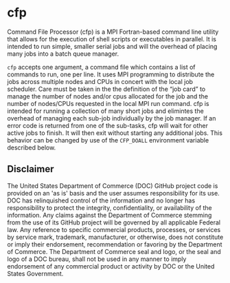 # cfp
Command File Processor (cfp) is a MPI Fortran-based command line utility that allows for the execution of shell scripts or executables in parallel.  It is intended to run simple, smaller serial jobs and will the overhead of placing many jobs into a batch queue manager.

`cfp` accepts one argument, a command file which contains a list of commands to run, one per line. It uses MPI programming to distribute the jobs across multiple nodes and CPUs in concert with the local job scheduler. Care must be taken in the the definition of the “job card” to manage the number of nodes and/or cpus allocated for the job and the number of nodes/CPUs requested in the local MPI run command. cfp is intended for running a collection of many short jobs and elimintes the overhead of managing each sub-job individually by the job manager. If an error code is returned from one of the sub-tasks, cfp will wait for other active jobs to finish. It will then exit without starting any additional jobs. This behavior can be changed by use of the `CFP_DOALL` environment variable described below.

## Disclaimer

The United States Department of Commerce (DOC) GitHub project code is provided
on an 'as is' basis and the user assumes responsibility for its use. DOC has
relinquished control of the information and no longer has responsibility to
protect the integrity, confidentiality, or availability of the information. Any
claims against the Department of Commerce stemming from the use of its GitHub
project will be governed by all applicable Federal law. Any reference to
specific commercial products, processes, or services by service mark,
trademark, manufacturer, or otherwise, does not constitute or imply their
endorsement, recommendation or favoring by the Department of Commerce. The
Department of Commerce seal and logo, or the seal and logo of a DOC bureau,
shall not be used in any manner to imply endorsement of any commercial product
or activity by DOC or the United States Government.
